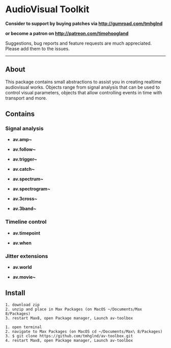 # AudioVisual Toolkit

**Consider to support by buying patches via http://gumroad.com/tmhglnd**

**or become a patron on http://patreon.com/timohoogland**

Suggestions, bug reports and feature requests are much appreciated. Please add them to the issues.

---

## About

This package contains small abstractions to assist you in creating realtime audiovisual works. Objects range from signal analysis that can be used to control visual parameters, objects that allow controlling events in time with transport and more.

## Contains

### Signal analysis

- **av.amp~**

- **av.follow~**

- **av.trigger~**

- **av.catch~**

- **av.spectrum~**

- **av.spectrogram~**

- **av.3cross~**

- **av.3band~**

### Timeline control

- **av.timepoint**

- **av.when**

### Jitter extensions

- **av.world**

- **av.movie~**

## Install

```
1. download zip
2. unzip and place in Max Packages (on MacOS ~/Documents/Max 8/Packages)
3. restart Max8, open Package manager, Launch av-toolbox
```

```
1. open terminal
2. navigate to Max Packages (on MacOS cd ~/Documents/Max\ 8/Packages)
3. $ git clone https://github.com/tmhglnd/av-toolbox.git
4. restart Max8, open Package manager, Launch av-toolbox
```
